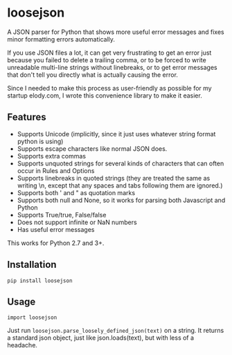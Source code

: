 # loosejson

A JSON parser for Python that shows more useful error messages and fixes minor formatting errors automatically.

If you use JSON files a lot, it can get very frustrating to get an error just because you failed to delete a trailing comma, or to be forced to write unreadable multi-line strings without linebreaks, or to get error messages that don't tell you directly what is actually causing the error.

Since I needed to make this process as user-friendly as possible for my startup elody.com, I wrote this convenience library to make it easier.

## Features

* Supports Unicode (implicitly, since it just uses whatever string format python is using)
* Supports escape characters like normal JSON does.
* Supports extra commas
* Supports unquoted strings for several kinds of characters that can often occur in Rules and Options
* Supports linebreaks in quoted strings (they are treated the same as writing \n, except that any spaces and tabs following them are ignored.)
* Supports both ' and " as quotation marks
* Supports both null and None, so it works for parsing both Javascript and Python
* Supports True/true, False/false
* Does not support infinite or NaN numbers
* Has useful error messages

This works for Python 2.7 and 3+.

## Installation

`pip install loosejson`

## Usage

`import loosejson`

Just run `loosejson.parse_loosely_defined_json(text)` on a string. It returns a standard json object, just like json.loads(text), but with less of a headache.
